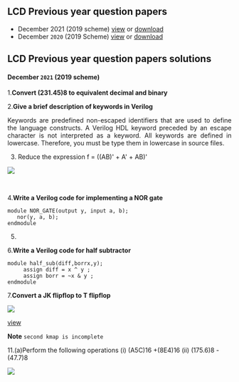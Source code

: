 ## **LCD Previous year question papers**
- December 2021 (2019 scheme)
  [view](https://github.com/aruncs31s/btech-ece-solved-quiestion-papers/blob/main/ECT203-LCD/ECT203-QP1.pdf)  or  [download](https://github.com/aruncs31s/btech-ece-solved-quiestion-papers/blob/main/ECT203-LCD/ECT203-QP1.pdf?raw=true)
- December `2020` (2019 Scheme)
[view](https://github.com/aruncs31s/btech-ece-solved-quiestion-papers/blob/main/ECT203-LCD/2020%20Dec.%20ECT203-A.pdf) or [download](https://github.com/aruncs31s/btech-ece-solved-quiestion-papers/blob/main/ECT203-LCD/2020%20Dec.%20ECT203-A.pdf?raw=true)

## **LCD Previous year question papers solutions**
#### December `2021` (2019 scheme)

1.**Convert (231.45)8 to equivalent decimal and binary**





2.**Give a brief description of keywords in Verilog**

<p align="justify">
Keywords are predefined non-escaped identifiers that are used to define the language constructs. A Verilog HDL keyword preceded by an escape character is not interpreted as a keyword. All keywords are defined in lowercase. Therefore, you must be type them in lowercase in source files.
</p>

3. Reduce the expression f = ((AB)' + A' + AB)'

![](https://github.com/aruncs31s/btech-ece-solved-quiestion-papers/blob/main/ECT203-LCD/Screenshot_20230118-154138.png?raw=true)


</br>

4.**Write a Verilog code for implementing a NOR gate**

```
module NOR_GATE(output y, input a, b);
   nor(y, a, b); 
endmodule
```


5.


6.**Write a Verilog code for half subtractor**
```
module half_sub(diff,borrx,y);
     assign diff = x ^ y ;
     assign borr = ~x & y ;
endmodule
```

7.**Convert a JK flipflop to T flipflop**

![](https://github.com/aruncs31s/btech-ece-solved-quiestion-papers/blob/main/ECT203-LCD/jk%20to%20t%20ff.jpg?raw=true)

[view](https://github.com/aruncs31s/btech-ece-solved-quiestion-papers/blob/main/ECT203-LCD/jk%20to%20t%20ff.jpg)


**Note** `second kmap is incomplete`

11.(a)Perform the following operations
       (i) (A5C)16 +(8E4)16 (ii) (175.6)8 -(47.7)8 


[](https://github.com/aruncs31s/btech-ece-solved-quiestion-papers/blob/main/ECT203-LCD/_20230118_235701.JPG)

[](https://github.com/aruncs31s/btech-ece-solved-quiestion-papers/blob/main/ECT203-LCD/_20230118_235645.JPG)

![](https://github.com/aruncs31s/btech-ece-solved-quiestion-papers/blob/main/ECT203-LCD/_20230118_235725.JPG)
